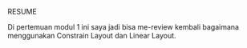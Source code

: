 RESUME

Di pertemuan modul 1 ini saya jadi bisa me-review kembali bagaimana menggunakan Constrain Layout dan Linear Layout.
